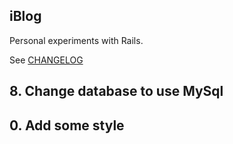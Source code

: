 iBlog
-----
Personal experiments with Rails.

See [CHANGELOG](https://github.com/DungHuynh/iBlog/blob/master/CHANGELOG.md)

## 8. Change database to use MySql

## 0. Add some style

